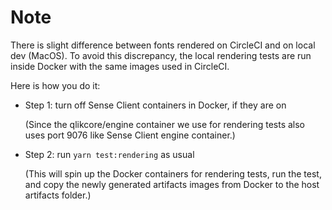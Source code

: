 # Note

There is slight difference between fonts rendered on CircleCI
and on local dev (MacOS).
To avoid this discrepancy, the local rendering tests are run inside Docker
with the same images used in CircleCI.

Here is how you do it:

- Step 1: turn off Sense Client containers in Docker, if they are on
  
  (Since the qlikcore/engine container we use for rendering tests also uses
  port 9076 like Sense Client engine container.)
- Step 2: run `yarn test:rendering` as usual
  
  (This will spin up the Docker containers for rendering tests, run the test,
  and copy the newly generated artifacts images from Docker to the host
  artifacts folder.)
